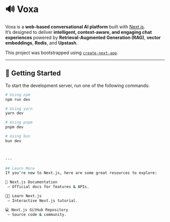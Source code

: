 # 🔊 Voxa  

Voxa is a **web-based conversational AI platform** built with [Next.js](https://nextjs.org/).  
It’s designed to deliver **intelligent, context-aware, and engaging chat experiences** powered by **Retrieval-Augmented Generation (RAG)**, **vector embeddings**, **Redis**, and **Upstash**.  

This project was bootstrapped using [`create-next-app`](https://github.com/vercel/next.js/tree/canary/packages/create-next-app).  

---

## 🚀 Getting Started  

To start the development server, run one of the following commands:  

```bash
# Using npm
npm run dev

# Using yarn
yarn dev

# Using pnpm
pnpm dev

# Using bun
bun dev



---
 
## Learn More
If you’re new to Next.js, here are some great resources to explore:

📖 Next.js Documentation
 – Official docs for features & APIs.

🧑‍💻 Learn Next.js
 – Interactive Next.js tutorial.

💻 Next.js GitHub Repository
 – Source code & community.